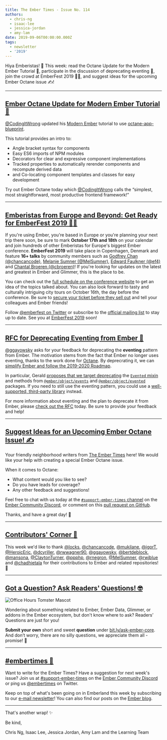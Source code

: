 ```yaml
---
title: The Ember Times - Issue No. 114
authors:
  - chris-ng
  - isaac-lee
  - jessica-jordan
  - amy-lam
date: 2019-09-06T00:00:00.000Z
tags:
  - newsletter
  - '2019'
---
```



Hiya Emberistas! 🐹 This week:
read the Octane Update for the Modern Ember Tutorial 🎁,
participate in the discussion of deprecating eventing 💬,
join the crowd at EmberFest 2019 🐹🎉,
and suggest ideas for the upcoming Ember Octane issue ✍️!

<!-- READMORE -->

---

## [Ember Octane Update for Modern Ember Tutorial 🎁](https://codingitwrong.com/2018/08/16/modern-ember.html)

[@CodingItWrong](https://github.com/CodingItWrong) updated his [Modern Ember](https://codingitwrong.com/2018/08/16/modern-ember.html) tutorial to use [octane-app-blueprint](https://github.com/ember-cli/ember-octane-blueprint).

This tutorial provides an intro to:

- Angle bracket syntax for components
- Easy ES6 imports of NPM modules
- Decorators for clear and expressive component implementations
- Tracked properties to automatically rerender components and recompute derived data
- and Co-locating component templates and classes for easy development

Try out Ember Octane today which [@CodingItWrong](https://github.com/CodingItWrong) calls the “simplest, most straightforward, most productive frontend framework!”

---

## [Emberistas from Europe and Beyond: Get Ready for EmberFest 2019 🐹🎉](https://emberfest.eu/)

If you're using Ember, you're based in Europe or you're planning your next trip there soon, be sure to mark **October 17th and 18th** on your calendar and join hundreds of other Emberistas for Europe's biggest Ember conference. **EmberFest 2019** will take place in Copenhagen, Denmark and feature **16+ talks** by community members such as [Godfrey Chan (@chancancode)](https://github.com/chancancode), [Melanie Sumner (@MelSumner)](https://github.com/MelSumner), [Edward Faulkner (@ef4)](https://github.com/ef4) and [Chantal Broeren (@cbroeren)](https://github.com/cbroeren)! If you're looking for updates on the latest and greatest in Ember and Glimmer, this is the place to be.

You can check out the [full schedule on the conference website](https://emberfest.eu/schedule/) to get an idea of the topics talked about. You can also look forward to tasty and culturally intriguing city tours on October 16th, the day before the conference. Be sure to [secure your ticket before they sell out](https://emberfest.eu/) and tell your colleagues and Ember friends!

Follow [@emberfest on Twitter](https://twitter.com/emberfest) or subscribe to the [official mailing list](https://emberfest.eu/#mc_embed_signup) to stay up to date. See you at [EmberFest 2019](https://emberfest.eu/) soon!

---

## [RFC for Deprecating Eventing from Ember 💬](https://github.com/emberjs/rfcs/pull/528)

[@ggayowsky](https://github.com/ggayowsky) asks for your feedback for deprecating the **eventing** pattern from Ember. The motivation stems from the fact that Ember no longer uses eventing, thanks to the work done for [Octane](https://emberjs.com/editions/octane/). By deprecrating it, we can [simplify Ember and follow the 2019-2020 Roadmap](https://github.com/emberjs/rfcs/blob/2018-2019-roadmap/text/0519-2018-2019-roadmap.md#continue-simplifying-ember).

In particular, Gerald [proposes that we target deprecating](https://github.com/ggayowsky/rfcs/blob/deprecate-evented-mixin/text/0000-deprecate-evented-mixin.md) the [`Evented` mixin](https://api.emberjs.com/ember/release/classes/Evented) and methods from [`@ember/object/events`](https://api.emberjs.com/ember/release/modules/@ember%2Fobject#functions-events) and [`@ember/object/evented`](https://api.emberjs.com/ember/release/modules/@ember%2Fobject#functions-evented) packages. If you need to still use the eventing pattern, you could use a [well-supported, third-party library](https://github.com/ggayowsky/rfcs/blob/deprecate-evented-mixin/text/0000-deprecate-evented-mixin.md#transition-path) instead.

For more information about eventing and the plan to deprecate it from Ember, please [check out the RFC](https://github.com/emberjs/rfcs/pull/528) today. Be sure to provide your feedback and help!

---

## [Suggest Ideas for an Upcoming Ember Octane Issue! ✍️](https://github.com/ember-learn/ember-blog/pull/261)

<!--alex ignore special-->
Your friendly neighborhood writers from [The Ember Times](https://blog.emberjs.com/tags/newsletter.html) here! We would like your help with creating a special Ember Octane issue.

When it comes to Octane:

- What content would you like to see?
- Do you have leads for coverage?
- Any other feedback and suggestions!

Feel free to chat with us today at the [`#support-ember-times` channel](https://discordapp.com/channels/480462759797063690/485450546887786506) on the [Ember Community Discord](https://discordapp.com/invite/zT3asNS), or comment on this [pull request on GitHub](https://github.com/ember-learn/ember-blog/pull/261).

Thanks, and have a great day! 💞

---

## [Contributors' Corner 👏](https://guides.emberjs.com/release/contributing/repositories/)

<p>This week we'd like to thank <a href="https://github.com/locks" target="gh-user">@locks</a>, <a href="https://github.com/chancancode" target="gh-user">@chancancode</a>, <a href="https://github.com/mukilane" target="gh-user">@mukilane</a>, <a href="https://github.com/igorT" target="gh-user">@igorT</a>, <a href="https://github.com/HeroicEric" target="gh-user">@HeroicEric</a>, <a href="https://github.com/dcyriller" target="gh-user">@dcyriller</a>, <a href="https://github.com/rwwagner90" target="gh-user">@rwwagner90</a>, <a href="https://github.com/ggayowsky" target="gh-user">@ggayowsky</a>, <a href="https://github.com/bertdeblock" target="gh-user">@bertdeblock</a>, <a href="https://github.com/mansona" target="gh-user">@mansona</a>, <a href="https://github.com/ClaytonTurner" target="gh-user">@ClaytonTurner</a>, <a href="https://github.com/ppphp" target="gh-user">@ppphp</a>, <a href="https://github.com/rnegron" target="gh-user">@rnegron</a>, <a href="https://github.com/MelSumner" target="gh-user">@MelSumner</a>, <a href="https://github.com/rwjblue" target="gh-user">@rwjblue</a> and <a href="https://github.com/chadhietala" target="gh-user">@chadhietala</a>  for their contributions to Ember and related repositories! 💖</p>

---

## [Got a Question? Ask Readers' Questions! 🤓](https://docs.google.com/forms/d/e/1FAIpQLScqu7Lw_9cIkRtAiXKitgkAo4xX_pV1pdCfMJgIr6Py1V-9Og/viewform)

<div class="blog-row">
  <img class="float-right small transparent padded" alt="Office Hours Tomster Mascot" title="Readers' Questions" src="/images/tomsters/officehours.png" />

  <p>Wondering about something related to Ember, Ember Data, Glimmer, or addons in the Ember ecosystem, but don't know where to ask? Readers’ Questions are just for you!</p>

  <p><strong>Submit your own</strong> short and sweet <strong>question</strong> under <a href="https://bit.ly/ask-ember-core" target="rq">bit.ly/ask-ember-core</a>. And don’t worry, there are no silly questions, we appreciate them all - promise! 🤞</p>
</div>

---

## [#embertimes 📰](https://blog.emberjs.com/tags/newsletter.html)

Want to write for the Ember Times? Have a suggestion for next week's issue? Join us at [#support-ember-times](https://discordapp.com/channels/480462759797063690/485450546887786506) on the [Ember Community Discord](https://discordapp.com/invite/zT3asNS) or ping us [@embertimes](https://twitter.com/embertimes) on Twitter.

Keep on top of what's been going on in Emberland this week by subscribing to our [e-mail newsletter](https://the-emberjs-times.ongoodbits.com/)! You can also find our posts on the [Ember blog](https://emberjs.com/blog/tags/newsletter.html).

---

That's another wrap! ✨

Be kind,

Chris Ng, Isaac Lee, Jessica Jordan, Amy Lam and the Learning Team
